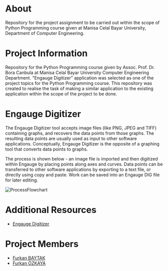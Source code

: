 # About
Repository for the project assignment to be carried out within the scope of Python Programming course given at Manisa Celal Bayar University, Department of Computer Engineering.

# Project Information
Repository for the Python Programming course given by Assoc. Prof. Dr. Bora Canbula at Manisa Celal Bayar University Computer Engineering Department. "Engauge Digitizer" application was selected as one of the project topics for the Python Programming course. This repository was created to realise the task of making a similar application to the existing application within the scope of the project to be done.

# Engauge Digitizer
The Engauge Digitizer tool accepts image files (like PNG, JPEG and TIFF) containing graphs, and recovers the data points from those graphs. The resulting data points are usually used as input to other software applications. Conceptually, Engauge Digitizer is the opposite of a graphing tool that converts data points to graphs.

The process is shown below - an image file is imported and then digitized within Engauge by placing points along axes and curves. Data points can be transferred to other software applications by exporting to a text file, or directly using copy and paste. Work can be saved into an Engauge DIG file for later editing.

![ProcessFlowchart](https://github.com/FurkanBaytak/EngaugeDigitizer/assets/91830994/09cf490a-e135-40d2-95bf-b12cb53f8c44)

# Additional Resources
- [Engauge Digitizer](https://markummitchell.github.io/engauge-digitizer/)

# Project Members
- [Furkan BAYTAK](https://github.com/FurkanBaytak)
- [Furkan ÖZKAYA](https://github.com/Elhier0)
